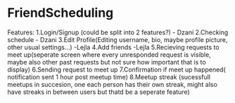 # FriendScheduling

Features:
1.Login/Signup (could be split into 2 features?) - Dzani
2.Checking schedule - Dzani
3.Edit Profile(Editing username, bio, maybe profile picture, other usual settings...) -Lejla
4.Add friends -Lejla
5.Recieving requests to meet up(seperate screen where every unresponded request is visible, maybe also other past requests but not sure how important that is to display)
6.Sending request to meet up
7.Confirmation if meet up happened( notification sent 1 hour post meetup time)
8.Meetup streak (sucessfull meetups in succesion, one each person has their own streak, might also have streaks in between users but thatd be a seperate feature)

